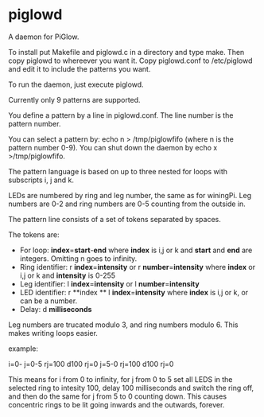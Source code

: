 piglowd
=======

A daemon for PiGlow.

To install put Makefile and piglowd.c in a directory and type make. Then copy piglowd to whereever you want it. Copy piglowd.conf to /etc/piglowd and edit it to include the patterns you want.

To run the daemon, just execute piglowd.

Currently only 9 patterns are supported.

You define a pattern by a line in piglowd.conf. The line number is the pattern number.

You can select a pattern by: echo n > /tmp/piglowfifo (where n is the pattern number 0-9).
You can shut down the daemon by echo x >/tmp/piglowfifo.

The pattern language is based on up to three nested for loops with subscripts i, j and k.

LEDs are numbered by ring and leg number, the same as for winingPi. Leg numbers are 0-2 and ring numbers are 0-5 counting from the outside in.

The pattern line consists of a set of tokens separated by spaces.

The tokens are:

- For loop: **index**=**start**-**end** where **index** is i,j or k and **start** and **end** are integers. Omitting n goes to infinity.
- Ring identifier: r **index**=**intensity** or r **number**=**intensity** where **index** or i,j or k and **intensity** is 0-255
- Leg identifier: l **index**=**intensity** or l **number**=**intensity**
- LED identifier: r **index ** l **index**=**intensity** where **index** is i,j or k, or can be a number.
- Delay: d **milliseconds**
  
Leg numbers are trucated modulo 3, and ring numbers modulo 6. This makes writing loops easier.

example:

i=0- j=0-5 rj=100 d100 rj=0 j=5-0 rj=100 d100 rj=0

This means for i from 0 to infinity, for j from 0 to 5 set all LEDS in the selected ring to intesity 100, delay 100 milliseconds and switch the ring off, and then do the same for j from 5 to 0 counting down. This causes concentric rings to be lit going inwards and the outwards, forever.

